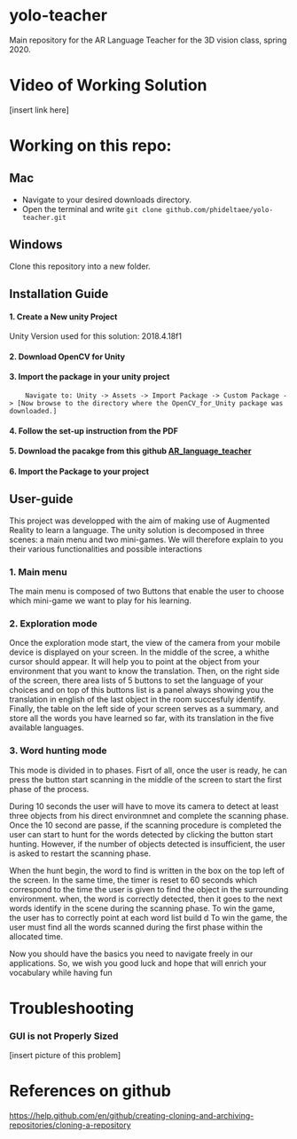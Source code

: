 # yolo-teacher
Main repository for the AR Language Teacher for the 3D vision class, spring 2020.

# Video of Working Solution
[insert link here]

# Working on this repo:

## Mac
- Navigate to your desired downloads directory. 
- Open the terminal and write `git clone github.com/phideltaee/yolo-teacher.git`

## Windows 
Clone this repository into a new folder. 

## Installation Guide
#### 1. Create a New unity Project 
Unity Version used for this solution: 2018.4.18f1

#### 2. Download OpenCV for Unity

#### 3. Import the package in your unity project
        Navigate to: Unity -> Assets -> Import Package -> Custom Package -> [Now browse to the directory where the OpenCV_for_Unity package was downloaded.]

#### 4. Follow the set-up instruction from the PDF

#### 5. Download the pacakge from this github [AR_language_teacher](https://github.com/phideltaee/yolo-teacher)

#### 6. Import the Package to your project


## User-guide
This project was developped with the aim of making use of Augmented Reality to learn a language. 
The unity solution is decomposed in three scenes: a main menu and two mini-games.
We will therefore explain to you their various functionalities and possible interactions 

### 1. Main menu 
The main menu is composed of two Buttons that enable the user to choose which mini-game we want to play for his learning.

### 2. Exploration mode 
Once the exploration mode start, the view of the camera from your mobile device is displayed on your screen. 
In the middle of the scree, a whithe cursor should appear. It will help you to point at the object from your environment that you want to know the translation. 
Then, on the right side of the screen, there area lists of 5 buttons to set the language of your choices and on top of this buttons list is a panel always showing you the translation in english of the last object in the room succesfuly identify.  
Finally, the table on the left side of your screen serves as a summary, and store all the words you have learned so far, with its translation in the five available languages.  


### 3. Word hunting mode
This mode is divided in to phases.
Fisrt of all, once the user is ready, he can press the button start scanning in the middle of the screen to start the first phase of the process. 

During 10 seconds the user will have to move its camera to detect at least three objects from his direct environmnet and complete the scanning phase. Once the 10 second are passe, if the scanning procedure is completed the user can start to hunt for the words detected by clicking the button start hunting. However, if the number of objects detected is insufficient, the user is asked to restart the scanning phase. 

When the hunt begin, the word to find is written in the box on the top left of the screen. In the same time, the timer is reset to 60 seconds which correspond to the time the user is given to find the object in the surrounding environment. when, the word is correctly detected, then it goes to the next words identify in the scene during the scanning phase. To win the game, the user has to correctly point at each word list build d 
To win the game, the user must find all the words scanned during the first phase within the allocated time.

Now you should have the basics you need to navigate freely in our applications. 
So, we wish you good luck and hope that will enrich your vocabulary while having fun   



# Troubleshooting
### GUI is not Properly Sized
[insert picture of this problem]


# References on github
https://help.github.com/en/github/creating-cloning-and-archiving-repositories/cloning-a-repository
